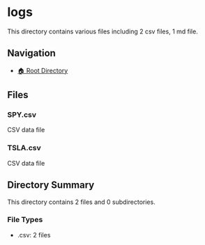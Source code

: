 # logs

This directory contains various files including 2 csv files, 1 md file.

## Navigation

* [🏠 Root Directory](/logs/..README.md)

## Files

### SPY.csv

CSV data file

### TSLA.csv

CSV data file

## Directory Summary

This directory contains 2 files and 0 subdirectories.

### File Types

* .csv: 2 files
